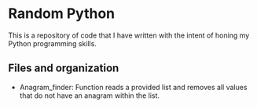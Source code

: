 <h1> Random Python</h1>

This is a repository of code that I have written with the intent of honing my Python programming skills.  

<h2> Files and organization </h2>

<ul>
<li>Anagram_finder: Function reads a provided list and removes all values that do not have an anagram within the list.</li>
</ul>
